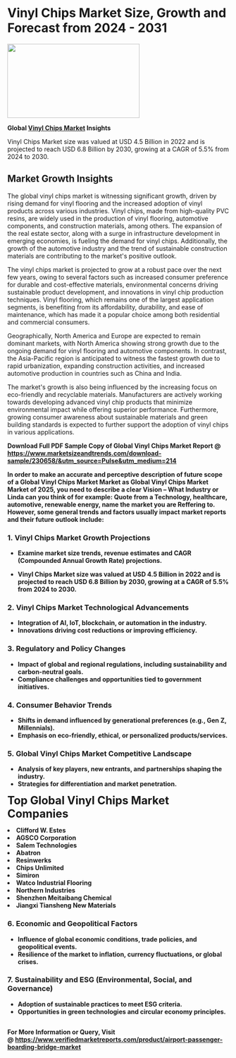 <H1>Vinyl Chips Market Size, Growth and Forecast from 2024 - 2031</H1><img class="aligncenter size-medium wp-image-584254" src="https://thirdeyenews.in/wp-content/uploads/2024/09/Global-Market-Research-300x168.jpeg" alt="" width="300" height="168" /><p><strong>Global&nbsp;<a href="https://www.marketsizeandtrends.com/download-sample/230658/&amp;utm_source=Pulse&amp;utm_medium=214">Vinyl Chips Market</a> Insights</strong></p><p>Vinyl Chips Market size was valued at USD 4.5 Billion in 2022 and is projected to reach USD 6.8 Billion by 2030, growing at a CAGR of 5.5% from 2024 to 2030.</p><p><h2>Market Growth Insights</h2> <p>The global vinyl chips market is witnessing significant growth, driven by rising demand for vinyl flooring and the increased adoption of vinyl products across various industries. Vinyl chips, made from high-quality PVC resins, are widely used in the production of vinyl flooring, automotive components, and construction materials, among others. The expansion of the real estate sector, along with a surge in infrastructure development in emerging economies, is fueling the demand for vinyl chips. Additionally, the growth of the automotive industry and the trend of sustainable construction materials are contributing to the market's positive outlook.</p> <p><strong></strong></p> <p>The vinyl chips market is projected to grow at a robust pace over the next few years, owing to several factors such as increased consumer preference for durable and cost-effective materials, environmental concerns driving sustainable product development, and innovations in vinyl chip production techniques. Vinyl flooring, which remains one of the largest application segments, is benefiting from its affordability, durability, and ease of maintenance, which has made it a popular choice among both residential and commercial consumers.</p> <p>Geographically, North America and Europe are expected to remain dominant markets, with North America showing strong growth due to the ongoing demand for vinyl flooring and automotive components. In contrast, the Asia-Pacific region is anticipated to witness the fastest growth due to rapid urbanization, expanding construction activities, and increased automotive production in countries such as China and India.</p> <p>The market's growth is also being influenced by the increasing focus on eco-friendly and recyclable materials. Manufacturers are actively working towards developing advanced vinyl chip products that minimize environmental impact while offering superior performance. Furthermore, growing consumer awareness about sustainable materials and green building standards is expected to further support the adoption of vinyl chips in various applications.</p> <p><strong></p><p><span class=""><strong>Download Full PDF Sample Copy of Global Vinyl Chips Market Report</strong> @ <a href="https://www.marketsizeandtrends.com/download-sample/230658/&amp;utm_source=Pulse&amp;utm_medium=214" target="_blank">https://www.marketsizeandtrends.com/download-sample/230658/&amp;utm_source=Pulse&amp;utm_medium=214</a></span></p><p>In order to make an accurate and perceptive description of future scope of a Global&nbsp;Vinyl Chips Market Market as Global&nbsp;Vinyl Chips Market Market of 2025, you need to describe a clear Vision &ndash; What Industry or Linda can you think of for example: Quote from a Technology, healthcare, automotive, renewable energy, name the market you are Reffering to. However, some general trends and factors usually impact market reports and their future outlook include:</p><h3>1.&nbsp;<strong>Vinyl Chips Market Growth Projections</strong></h3><ul><li>Examine market size trends, revenue estimates and CAGR (Compounded Annual Growth Rate) projections.</li><li><p>Vinyl Chips Market size was valued at USD 4.5 Billion in 2022 and is projected to reach USD 6.8 Billion by 2030, growing at a CAGR of 5.5% from 2024 to 2030.</p></li></ul><h3>2.&nbsp;<strong>Vinyl Chips Market Technological Advancements</strong></h3><ul><li>Integration of AI, IoT, blockchain, or automation in the industry.</li><li>Innovations driving cost reductions or improving efficiency.</li></ul><h3>3.&nbsp;<strong>Regulatory and Policy Changes</strong></h3><ul><li>Impact of global and regional regulations, including sustainability and carbon-neutral goals.</li><li>Compliance challenges and opportunities tied to government initiatives.</li></ul><h3>4.&nbsp;<strong>Consumer Behavior Trends</strong></h3><ul><li>Shifts in demand influenced by generational preferences (e.g., Gen Z, Millennials).</li><li>Emphasis on eco-friendly, ethical, or personalized products/services.</li></ul><h3>5.&nbsp;<strong>Global Vinyl Chips Market Competitive Landscape</strong></h3><ul><li>Analysis of key players, new entrants, and partnerships shaping the industry.</li><li>Strategies for differentiation and market penetration.</li></ul><p data-pm-slice="1 1 []"><span style="color: inherit; font-family: inherit; font-size: 25px;">Top Global Vinyl Chips Market Companies</span></p><div class="" data-test-id=""><p><li>Clifford W. Estes</li><li> AGSCO Corporation</li><li> Salem Technologies</li><li> Abatron</li><li> Resinwerks</li><li> Chips Unlimited</li><li> Simiron</li><li> Watco Industrial Flooring</li><li> Northern Industries</li><li> Shenzhen Meitaibang Chemical</li><li> Jiangxi Tiansheng New Materials</li></p></div><h3>6.&nbsp;<strong>Economic and Geopolitical Factors</strong></h3><ul><li>Influence of global economic conditions, trade policies, and geopolitical events.</li><li>Resilience of the market to inflation, currency fluctuations, or global crises.</li></ul><h3>7.&nbsp;<strong>Sustainability and ESG (Environmental, Social, and Governance)</strong></h3><ul><li>Adoption of sustainable practices to meet ESG criteria.</li><li>Opportunities in green technologies and circular economy principles.</li></ul><h2><strong style="font-size: 14px;">For More Information or Query, Visit @&nbsp;</strong><a style="background-color: #ffffff; font-size: 14px;" href="https://www.marketsizeandtrends.com/report/vinyl-chips-market/" target="_blank">https://www.verifiedmarketreports.com/product/airport-passenger-boarding-bridge-market</a></h2>

